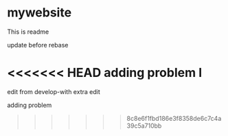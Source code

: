 # mywebsite

This is readme


update before rebase

<<<<<<< HEAD
adding problem l
=======
edit from develop-with extra edit

adding problem
>>>>>>> 8c8e6f1fbd186e3f8358de6c7c4a39c5a710bb
